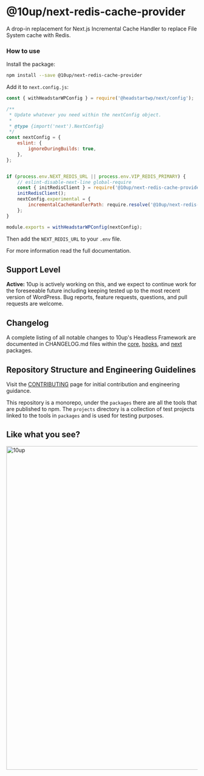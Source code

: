 
# @10up/next-redis-cache-provider

A drop-in replacement for Next.js Incremental Cache Handler to replace File System cache with Redis.

### How to use

Install the package: 

```bash
npm install --save @10up/next-redis-cache-provider
```

Add it to `next.config.js`:

```js
const { withHeadstarWPConfig } = require('@headstartwp/next/config');

/**
 * Update whatever you need within the nextConfig object.
 *
 * @type {import('next').NextConfig}
 */
const nextConfig = {
	eslint: {
		ignoreDuringBuilds: true,
	},
};


if (process.env.NEXT_REDIS_URL || process.env.VIP_REDIS_PRIMARY) {
	// eslint-disable-next-line global-require
	const { initRedisClient } = require('@10up/next-redis-cache-provider');
	initRedisClient();
	nextConfig.experimental = {
		incrementalCacheHandlerPath: require.resolve('@10up/next-redis-cache-provider'),
	};
}

module.exports = withHeadstarWPConfig(nextConfig);
```

Then add the `NEXT_REDIS_URL` to your `.env` file.

For more information read the full documentation.
## Support Level

**Active:** 10up is actively working on this, and we expect to continue work for the foreseeable future including keeping tested up to the most recent version of WordPress.  Bug reports, feature requests, questions, and pull requests are welcome.

## Changelog

A complete listing of all notable changes to 10up's Headless Framework are documented in CHANGELOG.md files within the [core](https://github.com/10up/headstartwp/blob/develop/packages/core/CHANGELOG.md), [hooks](https://github.com/10up/headstartwp/blob/develop/packages/hooks/CHANGELOG.md), and [next](https://github.com/10up/headstartwp/blob/develop/packages/next/CHANGELOG.md) packages.

## Repository Structure and Engineering Guidelines

Visit the [CONTRIBUTING](/CONTRIBUTING.md) page for initial contribution and engineering guidance.

This repository is a monorepo, under the `packages` there are all the tools that are published to npm. The `projects` directory is a collection of test projects linked to the tools in `packages` and is used for testing purposes.

## Like what you see?

<a href="http://10up.com/contact/"><img src="https://10up.com/uploads/2016/10/10up-Github-Banner.png" width="850" alt="10up" /></a>
